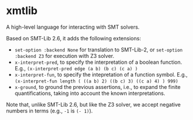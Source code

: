 # xmtlib

A high-level language for interacting with SMT solvers.

Based on SMT-Lib 2.6, it adds the following extensions:

* `set-option :backend None` for translation to SMT-Lib-2, or `set-option :backend Z3` for execution with Z3 solver.
* `x-interpret-pred`, to specify the interpretation of a boolean function.  E.g., `(x-interpret-pred edge (a b) (b c) (c a) )`
* `x-interpret-fun`, to specify the intepretation of a function symbol.  E.g., `(x-interpret-fun length ( ((a b) 2) ((b c) 3) ((c a) 4) ) 999)`
* `x-ground`, to ground the previous assertions, i.e., to expand the finite quantifications, taking into account the known interpretations.


Note that, unlike SMT-Lib 2.6, but like the Z3 solver, we accept negative numbers in terms (e.g., `-1` is `(- 1)`).
